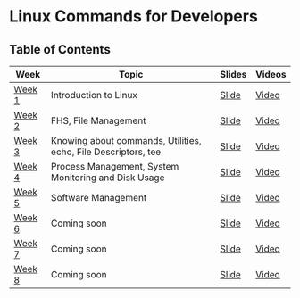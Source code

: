 # Linux Commands for Developers

## Table of Contents

| Week | Topic | Slides | Videos |
| -------------- | --------------- | -------------| ---------|
| [Week 1](/Week-1/Lecture1.md) | Introduction to Linux | [Slide](https://docs.google.com/presentation/d/1VnF6CRQH8pO7d9HHjRSC0zmFCwZr5DJulAoOJUlIgpE/edit?usp=sharing) | [Video](https://drive.google.com/file/d/1WuH4GC-TEfWnMS6xUaH0Y-EVg1HJ5y6g/view?usp=sharing) |
| [Week 2](/Week-2/Lecture1.md) | FHS, File Management | [Slide](https://docs.google.com/presentation/d/1bLk4HU3DnkJ-nuaVs3HkEXL-SGKll7NGgm2Y2qVmfDw/edit?usp=sharing) | [Video](https://drive.google.com/file/d/1Qbf3L_19zpWFP-YAEirPCWa-XLxqq3Mj/view?usp=sharing) |
| [Week 3](/Week-3/Lecture1.md) | Knowing about commands, Utilities, echo, File Descriptors, tee | [Slide](https://docs.google.com/presentation/d/1WVIeoH7QhN8y6MJemdNDfaAukvRiirnur6KXEkPv0aI/edit?usp=drive_link) | [Video](https://drive.google.com/file/d/1eP-YhOekAe7kkFMKDA5jJ501pi9rjZw-/view?usp=drive_link) |
| [Week 4](/Week-4/Lecture1.md) | Process Management, System Monitoring and Disk Usage | [Slide](https://docs.google.com/presentation/d/1wIAc2PBPAbx3_Xw0E9Ln2pfeogWTbBH36yMDMTwwdMk/edit?usp=sharing) | [Video](https://drive.google.com/file/d/1UlkfvqUoxKL2-VzMl59esfsatcS9EcEs/view?usp=drive_link) |
| [Week 5](/Week-5/Lecture1.md) | Software Management | [Slide](https://docs.google.com/presentation/d/1NBUNBdhyKZ0ATDh8-ZILjKF9aZYvPhEdkUNEzXXdmEs/edit?usp=sharing) | [Video](https://drive.google.com/file/d/1Bf_pAApignwDhxrd9ZsMnrawtW8uTbUF/view?usp=sharing) |
| [Week 6](/Week-6/Lecture1.md) | Coming soon | [Slide]() | [Video]() |
| [Week 7](/Week-7/Lecture1.md) | Coming soon | [Slide]() | [Video]() |
| [Week 8](/Week-8/Lecture1.md) | Coming soon | [Slide]() | [Video]() |

